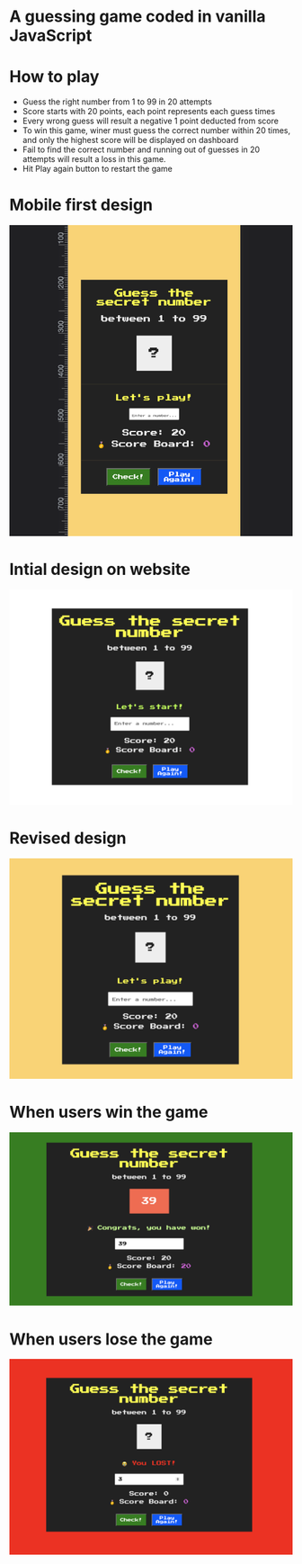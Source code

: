 # A guessing game coded in vanilla JavaScript

# How to play
- Guess the right number from 1 to 99 in 20 attempts
- Score starts with 20 points, each point represents each guess times
- Every wrong guess will result a negative 1 point deducted from score
- To win this game, winer must guess the correct number within 20 times, and only the highest score will be displayed on dashboard
- Fail to find the correct number and running out of guesses in 20 attempts will result a loss in this game.
- Hit Play again button to restart the game

# Mobile first design
<img src="photos/mobiledisplay.png" >

# Intial design on website
<img src="photos/1stAttempt.png" >

# Revised design
<img src="photos/2ndAttempt.png" >

# When users win the game
<img src="photos/2ndAttemptWinning.png" >

# When users lose the game
<img src="photos/2ndAttemptLosing.png" >





